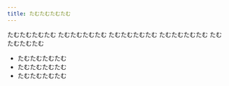 ```yaml
---
title: たむたむたむたむ
---
```


たむたむたむたむ
たむたむたむたむ
たむたむたむたむ
たむたむたむたむ
たむたむたむたむ
- たむたむたむたむ
- たむたむたむたむ
- たむたむたむたむ
